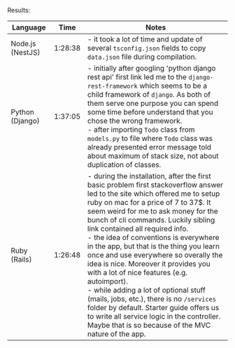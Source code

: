 Results: 

|Language|Time|Notes|
|---|---|---|
|Node.js (NestJS)|1:28:38|- it took a lot of time and update of several `tsconfig.json` fields to copy `data.json` file during compilation.|
|Python (Django)|1:37:05|- initially after googling 'python django rest api' first link led me to the `django-rest-framework` which seems to be a child framework of `django`. As both of them serve one purpose you can spend some time before understand that you chose the wrong framework.<br>- after importing `Todo` class from `models.py` to file where `Todo` class was already presented error message told about maximum of stack size, not about duplication of classes.|
|Ruby (Rails)|1:26:48|- during the installation, after the first basic problem first stackoverflow answer led to the site which offered me to setup ruby on mac for a price of 7 to 37$. It seem weird for me to ask money for the bunch of cli commands. Luckily sibling link contained all required info.<br>- the idea of conventions is everywhere in the app, but that is the thing you learn once and use everywhere so overally the idea is nice. Moreover it provides you with a lot of nice features (e.g. autoimport).<br>- while adding a lot of optional stuff (mails, jobs, etc.), there is no `/services` folder by default. Starter guide offers us to write all service logic in the controller. Maybe that is so because of the MVC nature of the app.|
